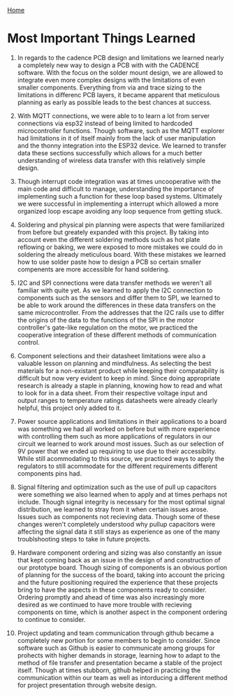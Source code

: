 [Home](/index.md)

# **Most Important Things Learned**

1. In regards to the cadence PCB design and limitations we learned nearly a completely new way to design a PCB with with the CADENCE software. With the focus on the solder mount design, we are allowed to integrate even more complex designs with the limitations of even smaller components. Everything from via and trace sizing to the limitations in differenc PCB layers, it became apparent that meticulous planning as early as possible leads to the best chances at success.
   
2. With MQTT connections, we were able to to learn a lot from server connections via esp32 instead of being limited to hardcoded microcontroller functions. Though software, such as the MQTT explorer had limitations in it of itself mainly from the lack of user manipulation and the thonny integration into the ESP32 device. We learned to transfer data these sections successfully which allows for a much better understanding of wireless data transfer with this relatively simple design.
    
 
3.  Though interrupt code integration was at times uncooperative with the main code and difficult to manage, understanding the importance of implementing such a function for these loop based systems. Ultimately we were successful in implementing a interrupt which allowed a more organized loop escape avoiding any loop sequence from getting stuck.
  
4. Soldering and physical pin planning were aspects that were familiarized from before but greately expanded with this project. By taking into account even the different soldering methods such as hot plate reflowing or baking, we were exposed to more mistakes we could do in soldering the already meticulous board. With these mistakes we learned how to use solder paste how to design a PCB so certain smaller compenents are more accessible for hand soldering.

5. I2C and SPI connections were data transfer methods we weren't all familiar with quite yet. As we learned to apply the I2C connection to components such as the sensors and differ them to SPI, we learned to be able to work around the differences in these data transfers on the same microcontroller. From the addresses that the I2C rails use to differ the origins of the data to the functions of the SPI in the motor controller's gate-like regulation on the motor, we practiced the cooperative integration of these different methods of communication control.

6. Component selections and their datasheet limitations were also a valuable lesson on planning and mindfulness. As selecting the best materials for a non-existant product while keeping their compatability is difficult but now very evident to keep in mind. Since doing appropriate research is already a staple in planning, knowing how to read and what to look for in a data sheet. From their respective voltage input and output ranges to temperature ratings datasheets were already clearly helpful, this project only added to it. 

7. Power source applications and limitations in their applications to a board was something we had all worked on before but with more experience with controlling them such as more applications of regulators in our circuit we learned to work around most issues. Such as our selection of 9V power that we ended up requiring to use due to their accessiblity. While still acommodating to this source, we practiced ways to apply the regulators to still acommodate for the different requirements different components pins had.

8. Signal filtering and optimization such as the use of pull up capacitors were something we also learned when to apply and at times perhaps not include. Though signal integrity is necessary for the most optimal signal distribution, we learned to stray from it when certain issues arose. Issues such as components not recieving data. Though some of these changes weren't completely understood why pullup capacitors were affecting the signal data it still stays as experience as one of the many troublshooting steps to take in future projects.

9. Hardware component ordering and sizing was also constantly an issue that kept coming back as an issue in the design of and construction of our prototype board. Though sizing of components is an obvious portion of planning for the success of the board, taking into account the pricing and the future positioning required the experience that these projects bring to have the aspects in these components ready to consider. Ordering promptly and ahead of time was also increasingly more desired as we continued to have more trouble with recieving components on time, which is another aspect in the component ordering to continue to consider.

10. Project updating and team communication through github became a completely new portion for some members to begin to consider. Since software such as Github is easier to communicate among groups for prohects with higher demands in storage, learning how to adapt to the method of file transfer and presentation became a stable of the project itself. Though at times stubborn, github helped in practicing the communication within our team as well as intorducing a different method for project presentation through website design.
